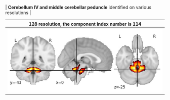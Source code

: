 


| **Cerebellum IV and middle cerebellar peduncle** identified on various resolutions |

| 128 resolution, the component index number is 114|  
|:---:|  
| ![Component 128](../128/final/114.jpg "From component 128: Cerebellum IV and middle cerebellar peduncle") |